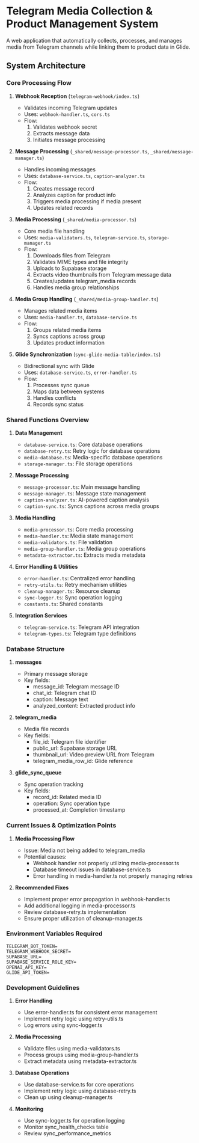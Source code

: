 # Telegram Media Collection & Product Management System

A web application that automatically collects, processes, and manages media from Telegram channels while linking them to product data in Glide.

## System Architecture

### Core Processing Flow

1. **Webhook Reception** (`telegram-webhook/index.ts`)
   - Validates incoming Telegram updates
   - Uses: `webhook-handler.ts`, `cors.ts`
   - Flow:
     1. Validates webhook secret
     2. Extracts message data
     3. Initiates message processing

2. **Message Processing** (`_shared/message-processor.ts`, `_shared/message-manager.ts`)
   - Handles incoming messages
   - Uses: `database-service.ts`, `caption-analyzer.ts`
   - Flow:
     1. Creates message record
     2. Analyzes caption for product info
     3. Triggers media processing if media present
     4. Updates related records

3. **Media Processing** (`_shared/media-processor.ts`)
   - Core media file handling
   - Uses: `media-validators.ts`, `telegram-service.ts`, `storage-manager.ts`
   - Flow:
     1. Downloads files from Telegram
     2. Validates MIME types and file integrity
     3. Uploads to Supabase storage
     4. Extracts video thumbnails from Telegram message data
     5. Creates/updates telegram_media records
     6. Handles media group relationships

4. **Media Group Handling** (`_shared/media-group-handler.ts`)
   - Manages related media items
   - Uses: `media-handler.ts`, `database-service.ts`
   - Flow:
     1. Groups related media items
     2. Syncs captions across group
     3. Updates product information

5. **Glide Synchronization** (`sync-glide-media-table/index.ts`)
   - Bidirectional sync with Glide
   - Uses: `database-service.ts`, `error-handler.ts`
   - Flow:
     1. Processes sync queue
     2. Maps data between systems
     3. Handles conflicts
     4. Records sync status

### Shared Functions Overview

1. **Data Management**
   - `database-service.ts`: Core database operations
   - `database-retry.ts`: Retry logic for database operations
   - `media-database.ts`: Media-specific database operations
   - `storage-manager.ts`: File storage operations

2. **Message Processing**
   - `message-processor.ts`: Main message handling
   - `message-manager.ts`: Message state management
   - `caption-analyzer.ts`: AI-powered caption analysis
   - `caption-sync.ts`: Syncs captions across media groups

3. **Media Handling**
   - `media-processor.ts`: Core media processing
   - `media-handler.ts`: Media state management
   - `media-validators.ts`: File validation
   - `media-group-handler.ts`: Media group operations
   - `metadata-extractor.ts`: Extracts media metadata

4. **Error Handling & Utilities**
   - `error-handler.ts`: Centralized error handling
   - `retry-utils.ts`: Retry mechanism utilities
   - `cleanup-manager.ts`: Resource cleanup
   - `sync-logger.ts`: Sync operation logging
   - `constants.ts`: Shared constants

5. **Integration Services**
   - `telegram-service.ts`: Telegram API integration
   - `telegram-types.ts`: Telegram type definitions

### Database Structure

1. **messages**
   - Primary message storage
   - Key fields:
     - message_id: Telegram message ID
     - chat_id: Telegram chat ID
     - caption: Message text
     - analyzed_content: Extracted product info

2. **telegram_media**
   - Media file records
   - Key fields:
     - file_id: Telegram file identifier
     - public_url: Supabase storage URL
     - thumbnail_url: Video preview URL from Telegram
     - telegram_media_row_id: Glide reference

3. **glide_sync_queue**
   - Sync operation tracking
   - Key fields:
     - record_id: Related media ID
     - operation: Sync operation type
     - processed_at: Completion timestamp

### Current Issues & Optimization Points

1. **Media Processing Flow**
   - Issue: Media not being added to telegram_media
   - Potential causes:
     - Webhook handler not properly utilizing media-processor.ts
     - Database timeout issues in database-service.ts
     - Error handling in media-handler.ts not properly managing retries

2. **Recommended Fixes**
   - Implement proper error propagation in webhook-handler.ts
   - Add additional logging in media-processor.ts
   - Review database-retry.ts implementation
   - Ensure proper utilization of cleanup-manager.ts

### Environment Variables Required

```
TELEGRAM_BOT_TOKEN=
TELEGRAM_WEBHOOK_SECRET=
SUPABASE_URL=
SUPABASE_SERVICE_ROLE_KEY=
OPENAI_API_KEY=
GLIDE_API_TOKEN=
```

### Development Guidelines

1. **Error Handling**
   - Use error-handler.ts for consistent error management
   - Implement retry logic using retry-utils.ts
   - Log errors using sync-logger.ts

2. **Media Processing**
   - Validate files using media-validators.ts
   - Process groups using media-group-handler.ts
   - Extract metadata using metadata-extractor.ts

3. **Database Operations**
   - Use database-service.ts for core operations
   - Implement retry logic using database-retry.ts
   - Clean up using cleanup-manager.ts

4. **Monitoring**
   - Use sync-logger.ts for operation logging
   - Monitor sync_health_checks table
   - Review sync_performance_metrics